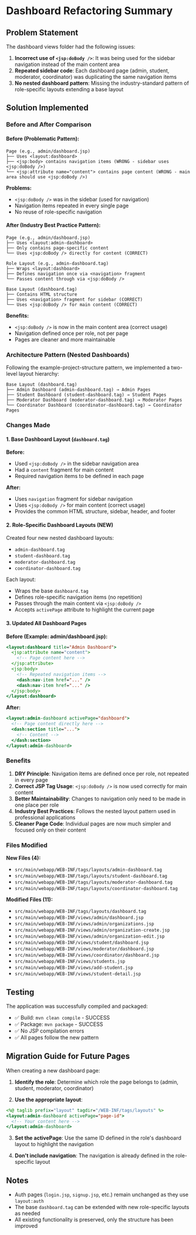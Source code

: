 # Dashboard Refactoring Summary

## Problem Statement
The dashboard views folder had the following issues:
1. **Incorrect use of `<jsp:doBody />`**: It was being used for the sidebar navigation instead of the main content area
2. **Repeated sidebar code**: Each dashboard page (admin, student, moderator, coordinator) was duplicating the same navigation items
3. **No nested dashboard pattern**: Missing the industry-standard pattern of role-specific layouts extending a base layout

## Solution Implemented

### Before and After Comparison

#### Before (Problematic Pattern):
```
Page (e.g., admin/dashboard.jsp)
├── Uses <layout:dashboard>
├── <jsp:body> contains navigation items (WRONG - sidebar uses <jsp:doBody />)
└── <jsp:attribute name="content"> contains page content (WRONG - main area should use <jsp:doBody />)
```

**Problems:**
- `<jsp:doBody />` was in the sidebar (used for navigation)
- Navigation items repeated in every single page
- No reuse of role-specific navigation

#### After (Industry Best Practice Pattern):
```
Page (e.g., admin/dashboard.jsp)
├── Uses <layout:admin-dashboard>
├── Only contains page-specific content
└── Uses <jsp:doBody /> directly for content (CORRECT)

Role Layout (e.g., admin-dashboard.tag)
├── Wraps <layout:dashboard>
├── Defines navigation once via <navigation> fragment
└── Passes content through via <jsp:doBody />

Base Layout (dashboard.tag)
├── Contains HTML structure
├── Uses <navigation> fragment for sidebar (CORRECT)
└── Uses <jsp:doBody /> for main content (CORRECT)
```

**Benefits:**
- `<jsp:doBody />` is now in the main content area (correct usage)
- Navigation defined once per role, not per page
- Pages are cleaner and more maintainable

### Architecture Pattern (Nested Dashboards)

Following the example-project-structure pattern, we implemented a two-level layout hierarchy:

```
Base Layout (dashboard.tag)
├── Admin Dashboard (admin-dashboard.tag) → Admin Pages
├── Student Dashboard (student-dashboard.tag) → Student Pages
├── Moderator Dashboard (moderator-dashboard.tag) → Moderator Pages
└── Coordinator Dashboard (coordinator-dashboard.tag) → Coordinator Pages
```

### Changes Made

#### 1. Base Dashboard Layout (`dashboard.tag`)
**Before:**
- Used `<jsp:doBody />` in the sidebar navigation area
- Had a `content` fragment for main content
- Required navigation items to be defined in each page

**After:**
- Uses `navigation` fragment for sidebar navigation
- Uses `<jsp:doBody />` for main content (correct usage)
- Provides the common HTML structure, sidebar, header, and footer

#### 2. Role-Specific Dashboard Layouts (NEW)
Created four new nested dashboard layouts:
- `admin-dashboard.tag`
- `student-dashboard.tag`
- `moderator-dashboard.tag`
- `coordinator-dashboard.tag`

Each layout:
- Wraps the base `dashboard.tag`
- Defines role-specific navigation items (no repetition)
- Passes through the main content via `<jsp:doBody />`
- Accepts `activePage` attribute to highlight the current page

#### 3. Updated All Dashboard Pages

**Before (Example: admin/dashboard.jsp):**
```jsp
<layout:dashboard title="Admin Dashboard">
  <jsp:attribute name="content">
    <!-- Page content here -->
  </jsp:attribute>
  <jsp:body>
    <!-- Repeated navigation items -->
    <dash:nav-item href="..." />
    <dash:nav-item href="..." />
  </jsp:body>
</layout:dashboard>
```

**After:**
```jsp
<layout:admin-dashboard activePage="dashboard">
  <!-- Page content directly here -->
  <dash:section title="...">
    <!-- Content -->
  </dash:section>
</layout:admin-dashboard>
```

### Benefits

1. **DRY Principle**: Navigation items are defined once per role, not repeated in every page
2. **Correct JSP Tag Usage**: `<jsp:doBody />` is now used correctly for main content
3. **Better Maintainability**: Changes to navigation only need to be made in one place per role
4. **Industry Best Practices**: Follows the nested layout pattern used in professional applications
5. **Cleaner Page Code**: Individual pages are now much simpler and focused only on their content

### Files Modified

**New Files (4):**
- `src/main/webapp/WEB-INF/tags/layouts/admin-dashboard.tag`
- `src/main/webapp/WEB-INF/tags/layouts/student-dashboard.tag`
- `src/main/webapp/WEB-INF/tags/layouts/moderator-dashboard.tag`
- `src/main/webapp/WEB-INF/tags/layouts/coordinator-dashboard.tag`

**Modified Files (11):**
- `src/main/webapp/WEB-INF/tags/layouts/dashboard.tag`
- `src/main/webapp/WEB-INF/views/admin/dashboard.jsp`
- `src/main/webapp/WEB-INF/views/admin/organizations.jsp`
- `src/main/webapp/WEB-INF/views/admin/organization-create.jsp`
- `src/main/webapp/WEB-INF/views/admin/organization-edit.jsp`
- `src/main/webapp/WEB-INF/views/student/dashboard.jsp`
- `src/main/webapp/WEB-INF/views/moderator/dashboard.jsp`
- `src/main/webapp/WEB-INF/views/coordinator/dashboard.jsp`
- `src/main/webapp/WEB-INF/views/students.jsp`
- `src/main/webapp/WEB-INF/views/add-student.jsp`
- `src/main/webapp/WEB-INF/views/student-detail.jsp`

## Testing

The application was successfully compiled and packaged:
- ✅ Build: `mvn clean compile` - SUCCESS
- ✅ Package: `mvn package` - SUCCESS
- ✅ No JSP compilation errors
- ✅ All pages follow the new pattern

## Migration Guide for Future Pages

When creating a new dashboard page:

1. **Identify the role**: Determine which role the page belongs to (admin, student, moderator, coordinator)

2. **Use the appropriate layout**:
```jsp
<%@ taglib prefix="layout" tagdir="/WEB-INF/tags/layouts" %>
<layout:admin-dashboard activePage="page-id">
  <!-- Your content here -->
</layout:admin-dashboard>
```

3. **Set the activePage**: Use the same ID defined in the role's dashboard layout to highlight the navigation

4. **Don't include navigation**: The navigation is already defined in the role-specific layout

## Notes

- Auth pages (`login.jsp`, `signup.jsp`, etc.) remain unchanged as they use `layout:auth`
- The base `dashboard.tag` can be extended with new role-specific layouts as needed
- All existing functionality is preserved, only the structure has been improved
